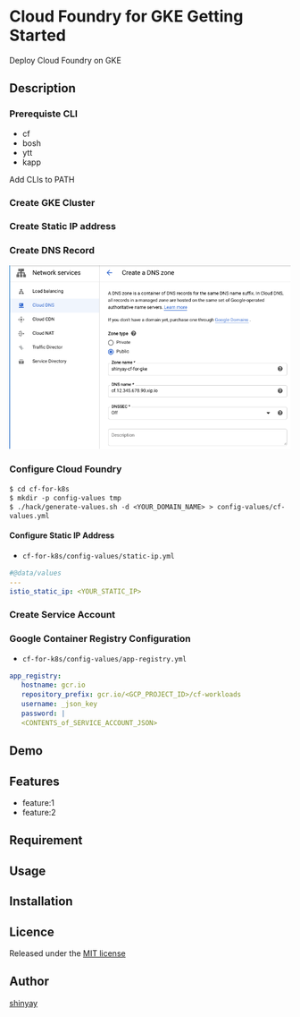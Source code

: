# Cloud Foundry for GKE Getting Started

Deploy Cloud Foundry on GKE

## Description

### Prerequiste CLI
- cf
- bosh
- ytt
- kapp

Add CLIs to PATH

### Create GKE Cluster

### Create Static IP address

### Create DNS Record

![cloud-dns](images/create-dns.png)

### Configure Cloud Foundry

```
$ cd cf-for-k8s
$ mkdir -p config-values tmp 
$ ./hack/generate-values.sh -d <YOUR_DOMAIN_NAME> > config-values/cf-values.yml
```

#### Configure Static IP Address

- `cf-for-k8s/config-values/static-ip.yml`

```yaml
#@data/values
---
istio_static_ip: <YOUR_STATIC_IP>
```

### Create Service Account

### Google Container Registry Configuration

- `cf-for-k8s/config-values/app-registry.yml`

```yaml
app_registry:
   hostname: gcr.io
   repository_prefix: gcr.io/<GCP_PROJECT_ID>/cf-workloads
   username: _json_key
   password: |
   <CONTENTS_of_SERVICE_ACCOUNT_JSON>
```

## Demo

## Features

- feature:1
- feature:2

## Requirement

## Usage

## Installation

## Licence

Released under the [MIT license](https://gist.githubusercontent.com/shinyay/56e54ee4c0e22db8211e05e70a63247e/raw/34c6fdd50d54aa8e23560c296424aeb61599aa71/LICENSE)

## Author

[shinyay](https://github.com/shinyay)
